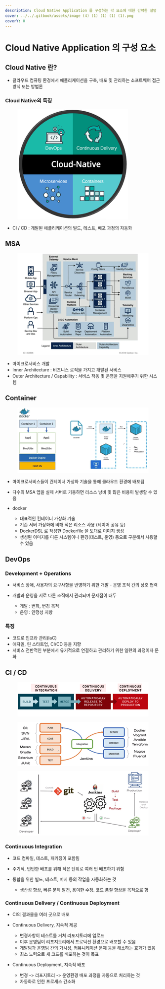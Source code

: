 ```yaml
---
description: Cloud Native Application 를 구성하는 각 요소에 대한 간략한 설명
cover: ../../.gitbook/assets/image (4) (1) (1) (1) (1).png
coverY: 0
---
```


# Cloud Native Application 의 구성 요소

##

## Cloud Native 란?

* 클라우드 컴퓨팅 환경에서 애플리케이션을 구축, 배포 및 관리하는 소프트웨어 접근 방식 또는 방법론

### Cloud Native의 특징

<figure><img src="../../.gitbook/assets/image (4) (1) (1) (1) (1).png" alt=""><figcaption></figcaption></figure>

* CI / CD : 개발된 애플리케이션의 빌드, 테스트, 배포 과정의 자동화



## MSA

<figure><img src="../../.gitbook/assets/image (5) (1) (1).png" alt=""><figcaption></figcaption></figure>

* 마이크로서비스 개발
* Inner Architecture : 비즈니스 로직을 가지고 개발된 서비스
* Outer Architecture / Capability : 서비스 작동 및 운영을 지원해주기 위한 시스템



## Container

<figure><img src="../../.gitbook/assets/image (6) (1).png" alt=""><figcaption></figcaption></figure>

* 마이크로서비스들이 컨테이너 가상화 기술을 통해 클라우드 환경에 배포됨
* 다수의 MSA 앱을 실제 서버로 기동하면 리소스 낭비 및 많은 비용이 발생할 수 있음
*   docker

    * 대표적인 컨테이너 가상화 기술
    * 기존 서버 가상화에 비해 적은 리소스 사용 (레이어 공유 등)
    * DockerDSL 로 작성한 Dockerfile 을 토대로 이미지 생성
    * 생성된 이미지를 다른 시스템이나 환경(테스트, 운영) 등으로 구분해서 사용할 수 있음



## DevOps

### Development + Operations

* 서비스 장애, 사용자의 요구사항을 반영하기 위한 개발 - 운영 조직 간의 상호 협력
*   개발과 운영을 서로 다른 조직에서 관리되며 문제점이 대두

    * 개발 : 변화, 변경 목적
    * 운영 : 안정성 지향



### 특징

* 코드로 인프라 관리(IaC)
* 애자일, 린 스타트업, CI/CD 등을 지향
* 서비스 전반적인 부분에서 유기적으로 연결하고 관리하기 위한 일련의 과정이자 문화



## CI / CD

<figure><img src="../../.gitbook/assets/image (9) (1).png" alt=""><figcaption></figcaption></figure>

<figure><img src="../../.gitbook/assets/image (7) (1).png" alt=""><figcaption></figcaption></figure>

<figure><img src="../../.gitbook/assets/image (8) (1).png" alt=""><figcaption></figcaption></figure>

### Continuous Integration

* 코드 컴파일, 테스트, 패키징이 포함됨
* 주기적, 빈번한 배포를 위해 작은 단위로 여러 번 배포하기 위함
*   통합을 위한 빌드, 테스트, 머지 등의 작업을 자동화하는 것

    * 생산성 향상, 빠른 문제 발견, 용이한 수정. 코드 품질 향상을 목적으로 함



### Continuous Delivery / Continuous Deployment

* CI의 결과물을 여러 곳으로 배포
* Continuous Delivery, 지속적 제공
  * 변경사항이 테스트를 거쳐 리포지토리에 업로드
  * 이후 운영팀이 리포지토리에서 프로덕션 환경으로 배포할 수 있음
  * 개발팀과 운영팀 간의 가시성, 커뮤니케이션 문제 등을 해소하는 효과가 있음
  * 최소 노력으로 새 코드를 배포하는 것이 목표
*   Continuous Deployment, 지속적 배포

    * 변경 -> 리포지토리 -> 운영환경 배포 과정을 자동으로 처리하는 것
    * 자동화로 인한 프로세스 간소화



###
